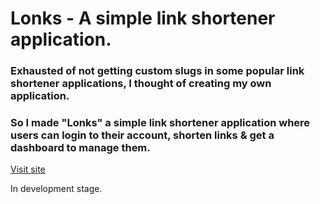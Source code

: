 # Lonks - A simple link shortener application.


### Exhausted of not getting custom slugs in some popular link shortener applications, I thought of creating my own application. 
### So I made "Lonks" a simple link shortener application where users can login to their account, shorten links & get a dashboard to manage them.

[Visit site](https://lonks.onrender.app/)

In development stage.